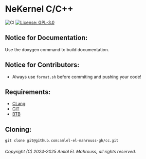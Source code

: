 # NeKernel C/C++

![CI](https://github.com/amlel-el-mahrouss/cc/actions/workflows/c-cpp.yml/badge.svg)
[![License: GPL-3.0](https://img.shields.io/badge/license-GPL--3.0-blue.svg)](LICENSE)

## Notice for Documentation:

Use the doxygen command to build documentation.

## Notice for Contributors:

- Always use `format.sh` before commiting and pushing your code!

## Requirements:

- [CLang](https://clang.llvm.org/)
- [GIT](https://git-scm.com/)
- [BTB](https://github.com/amlel-el-mahrouss/btb)

## Cloning:

```
git clone git@github.com:amlel-el-mahrouss-gh/cc.git
```

###### Copyright (C) 2024-2025 Amlal EL Mahrouss, all rights reserved.

